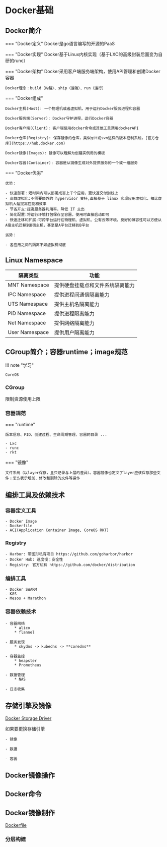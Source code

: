 # Docker基础

## Docker简介

=== "Docker定义"
    Docker是go语言编写的开源的PaaS

=== "Docker实现"
    Docker基于Linux内核实现（基于LXC的高级封装后面变为自研的runc）

=== "Docker架构"
    Docker采用客户端服务端架构，使用API管理和创建Docker容器

    Docker理念：build（构建）、ship（运输）、run（运行）

=== "Docker组成"

    Docker主机(Host): 一个物理机或者虚拟机，用于运行Docker服务进程和容器

    Docker服务端(Server): Docker守护进程，运行Docker容器

    Docker客户端(Client): 客户端使用docker命令或其他工具调用dockerAPI

    Docker仓库(Registry): 保存镜像的仓库，类似git或svn这样的版本控制系统。[官方仓库](https://hub.docker.com)

    Docker镜像(Images): 镜像可以理解为创建实例用的模板

    Docker容器(Container): 容器是从镜像生成对外提供服务的一个或一组服务

=== "Docker优劣"

    优势：
    
    - 快速部署：短时间内可以部署成百上千个应用，更快速交付到线上
    - 高效虚拟化:不需要额外的 hypervisor 支持,直接基于 linux 实现应用虚拟化，相比虚拟机大幅提高性能和效率
    - 节省开支:提高服务器利用率，降低 IT 支出
    - 简化配置:将运行环境打包保存至容器，使用时直接启动即可
    - 快速迁移和扩展:可跨平台运行在物理机、虚拟机、公有云等环境，良好的兼容性可以方便从A宿主机迁移到B宿主机，甚至是A平台迁移到B平台
    
    劣势：

    - 各应用之间的隔离不如虚拟机彻底

## Linux Namespace

|隔离类型|功能|
|-|-|
|MNT Namespace|提供硬盘挂载点和文件系统隔离能力|
|IPC Namespace|提供进程间通信隔离能力|
|UTS Namespace|提供主机名隔离能力|
|PID Namespace|提供进程隔离能力|
|Net Namespace|提供网络隔离能力|
|User Namespace|提供用户隔离能力|

## CGroup简介；容器runtime；image规范

!!! note "学习"
    
    CoreOS

### CGroup

限制资源使用上限

### 容器规范

=== "runtime"
    
    版本信息、PID、创建过程、生命周期管理、容器的目录 ...

    - Lxc
    - runc
    - rkt

=== "镜像"

    文件系统（以layer保存，且只记录与上层的差异）。容器镜像也定义了layer应该保存那些文件；怎么表示增加、修改和删除的文件等操作

## 编排工具及依赖技术

### 容器定义工具

    - Docker Image
    - Dockerfile
    - ACI(Application Container Image, CoreOS RKT)

### Registry

    - Harbor: 带图形私有项目 https://github.com/goharbor/harbor
    - Docker Hub: 速度慢；安全性
    - Registry: 官方私有 https://github.com/docker/distribution

### 编排工具
    
    - Docker SWARM
    - K8S
    - Mesos + Marathon

### 容器依赖技术

    - 容器网络
        * alico
        * flannel

    - 服务发现
        * skydns -> kubedns -> **coredns**

    - 容器监控
        * heapster
        * Prometheus

    - 数据管理
        * NAS

    - 日志收集

## 存储引擎及镜像

[Docker Storage Driver](https://docs.docker.com/storage/storagedriver/select-storage-driver/)

如果要更换存储引擎

    - 镜像

    - 数据

    - 容器

## Docker镜像操作

## Docker命令

## Docker镜像制作

[Dockerfile](https://docs.docker.com/engine/reference/builder/)

### 分层构建
